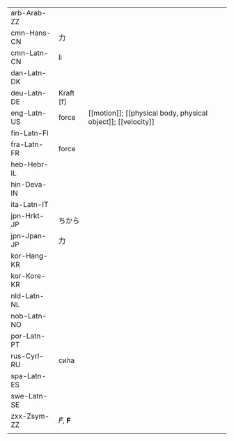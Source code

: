 | | | |
|-|-|-|
| arb-Arab-ZZ |  |  |
| cmn-Hans-CN | 力 |  |
| cmn-Latn-CN | lì |  |
| dan-Latn-DK |  |  |
| deu-Latn-DE | Kraft [f] |  |
| eng-Latn-US | force | [[motion]]; [[physical body, physical object]]; [[velocity]] |
| fin-Latn-FI |  |  |
| fra-Latn-FR | force |  |
| heb-Hebr-IL |  |  |
| hin-Deva-IN |  |  |
| ita-Latn-IT |  |  |
| jpn-Hrkt-JP | ちから |  |
| jpn-Jpan-JP | 力 |  |
| kor-Hang-KR |  |  |
| kor-Kore-KR |  |  |
| nld-Latn-NL |  |  |
| nob-Latn-NO |  |  |
| por-Latn-PT |  |  |
| rus-Cyrl-RU | си́ла |  |
| spa-Latn-ES |  |  |
| swe-Latn-SE |  |  |
| zxx-Zsym-ZZ | 𝐹⃗, 𝐅 |  |
|  |  |  |
